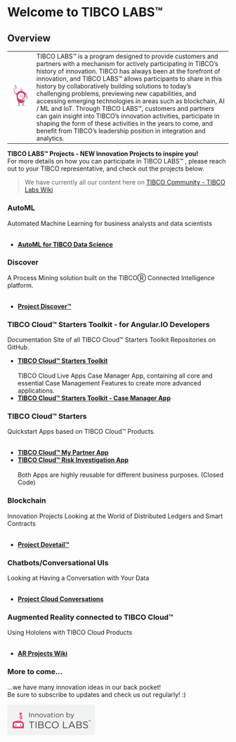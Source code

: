 # Welcome to TIBCO LABS™

## Overview

|      |      |
| ---- | ---- |
| ![Logo](TIBCOLabs-final.png) | TIBCO LABS™ is a program designed to provide customers and partners with a mechanism for actively participating in TIBCO’s history of innovation. TIBCO has always been at the forefront of innovation, and TIBCO LABS™ allows participants to share in this history by collaboratively building solutions to today’s challenging problems, previewing new capabilities, and accessing emerging technologies in areas such as blockchain, AI / ML and IoT. Through TIBCO LABS™, customers and partners can gain insight into TIBCO’s innovation activities, participate in shaping the form of these activities in the years to come, and benefit from TIBCO’s leadership position in integration and analytics. |


<b>TIBCO LABS™ Projects - NEW Innovation Projects to inspire you!</b><br>
For more details on how you can participate in TIBCO LABS™ , please reach out to your TIBCO representative, and check out the projects below.

> We have currently all our content here on [TIBCO Community - TIBCO Labs Wiki](https://community.tibco.com/wiki/tibco-labs "view in TIBCO Community Wiki")

### AutoML
Automated Machine Learning for business analysts and data scientists<br><br>
- [__AutoML for TIBCO Data Science__](https://community.tibco.com/modules/automl-tibcor-data-science-team-studio)

### Discover
A Process Mining solution built on the TIBCOⓇ Connected Intelligence platform.<br><br>
- [__Project Discover™__](https://community.tibco.com/modules/project-discover)

### TIBCO Cloud™ Starters Toolkit - for Angular.IO Developers
Documentation Site of all TIBCO Cloud™ Starters Toolkit Repositories on GitHub.<br>
- [__TIBCO Cloud™ Starters Toolkit__](https://tibcosoftware.github.io/TCSToolkit/)<br><br>
TIBCO Cloud Live Apps Case Manager App, containing all core and essential Case Management Features to create more advanced applications.<br>
- [__TIBCO Cloud™ Starters Toolkit - Case Manager App__](https://tibcosoftware.github.io/TCSToolkit/Angular/starters/readme/)

### TIBCO Cloud™ Starters 
Quickstart Apps based on TIBCO Cloud™ Products.<br><br>
- [__TIBCO Cloud™ My Partner App__](https://community.tibco.com/modules/tibco-cloud-my-partner-app)<br>
- [__TIBCO Cloud™ Risk Investigation App__](https://community.tibco.com/modules/tibco-cloud-risk-investigation-app)<br><br>
Both Apps are highly reusable for different business purposes. (Closed Code)
 
### Blockchain 
Innovation Projects Looking at the World of Distributed Ledgers and Smart Contracts<br><br>
- [__Project Dovetail™__](https://tibcosoftware.github.io/dovetail)
 
### Chatbots/Conversational UIs
Looking at Having a Conversation with Your Data<br><br>
- [__Project Cloud Conversations__](https://community.tibco.com/modules/project-cloud-conversations)

### Augmented Reality connected to TIBCO Cloud™
Using Hololens with TIBCO Cloud Products<br><br>
- [__AR Projects Wiki__](https://community.tibco.com/wiki/tibco-labstm-augmented-reality-wiki)
 
### More to come...
...we have many innovation ideas in our back pocket! <br>Be sure to subscribe to updates and check us out regularly!  :)

![Logo](tibcolabs-brand.png "Labs Logo")